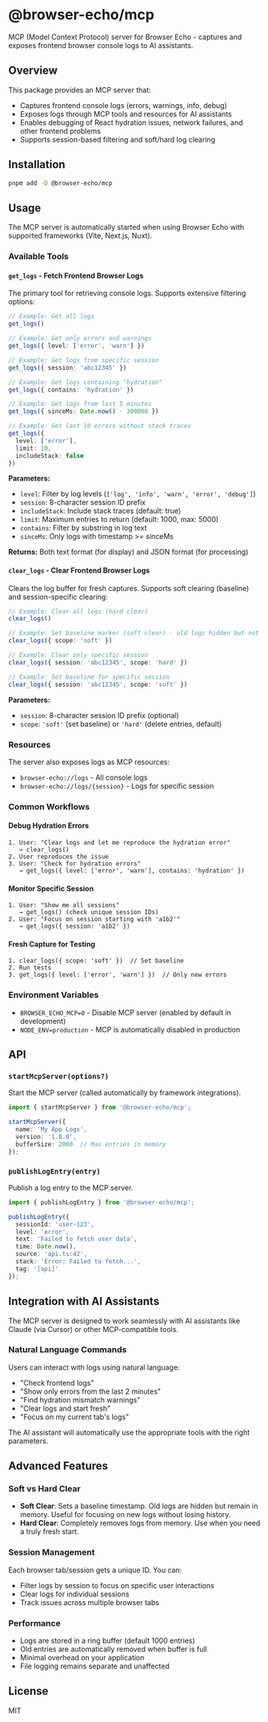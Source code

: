 # @browser-echo/mcp

MCP (Model Context Protocol) server for Browser Echo - captures and exposes frontend browser console logs to AI assistants.

## Overview

This package provides an MCP server that:
- Captures frontend console logs (errors, warnings, info, debug)
- Exposes logs through MCP tools and resources for AI assistants
- Enables debugging of React hydration issues, network failures, and other frontend problems
- Supports session-based filtering and soft/hard log clearing

## Installation

```bash
pnpm add -D @browser-echo/mcp
```

## Usage

The MCP server is automatically started when using Browser Echo with supported frameworks (Vite, Next.js, Nuxt).

### Available Tools

#### `get_logs` - Fetch Frontend Browser Logs

The primary tool for retrieving console logs. Supports extensive filtering options:

```typescript
// Example: Get all logs
get_logs()

// Example: Get only errors and warnings
get_logs({ level: ['error', 'warn'] })

// Example: Get logs from specific session
get_logs({ session: 'abc12345' })

// Example: Get logs containing "hydration"
get_logs({ contains: 'hydration' })

// Example: Get logs from last 5 minutes
get_logs({ sinceMs: Date.now() - 300000 })

// Example: Get last 10 errors without stack traces
get_logs({ 
  level: ['error'], 
  limit: 10, 
  includeStack: false 
})
```

**Parameters:**
- `level`: Filter by log levels (`['log', 'info', 'warn', 'error', 'debug']`)
- `session`: 8-character session ID prefix
- `includeStack`: Include stack traces (default: true)
- `limit`: Maximum entries to return (default: 1000, max: 5000)
- `contains`: Filter by substring in log text
- `sinceMs`: Only logs with timestamp >= sinceMs

**Returns:** Both text format (for display) and JSON format (for processing)

#### `clear_logs` - Clear Frontend Browser Logs

Clears the log buffer for fresh captures. Supports soft clearing (baseline) and session-specific clearing:

```typescript
// Example: Clear all logs (hard clear)
clear_logs()

// Example: Set baseline marker (soft clear) - old logs hidden but not deleted
clear_logs({ scope: 'soft' })

// Example: Clear only specific session
clear_logs({ session: 'abc12345', scope: 'hard' })

// Example: Set baseline for specific session
clear_logs({ session: 'abc12345', scope: 'soft' })
```

**Parameters:**
- `session`: 8-character session ID prefix (optional)
- `scope`: `'soft'` (set baseline) or `'hard'` (delete entries, default)

### Resources

The server also exposes logs as MCP resources:
- `browser-echo://logs` - All console logs
- `browser-echo://logs/{session}` - Logs for specific session

### Common Workflows

#### Debug Hydration Errors
```
1. User: "Clear logs and let me reproduce the hydration error"
   → clear_logs()
2. User reproduces the issue
3. User: "Check for hydration errors"
   → get_logs({ level: ['error', 'warn'], contains: 'hydration' })
```

#### Monitor Specific Session
```
1. User: "Show me all sessions"
   → get_logs() (check unique session IDs)
2. User: "Focus on session starting with 'a1b2'"
   → get_logs({ session: 'a1b2' })
```

#### Fresh Capture for Testing
```
1. clear_logs({ scope: 'soft' })  // Set baseline
2. Run tests
3. get_logs({ level: ['error', 'warn'] })  // Only new errors
```

### Environment Variables

- `BROWSER_ECHO_MCP=0` - Disable MCP server (enabled by default in development)
- `NODE_ENV=production` - MCP is automatically disabled in production

## API

### `startMcpServer(options?)`

Start the MCP server (called automatically by framework integrations).

```typescript
import { startMcpServer } from '@browser-echo/mcp';

startMcpServer({
  name: 'My App Logs',
  version: '1.0.0',
  bufferSize: 2000  // Max entries in memory
});
```

### `publishLogEntry(entry)`

Publish a log entry to the MCP server.

```typescript
import { publishLogEntry } from '@browser-echo/mcp';

publishLogEntry({
  sessionId: 'user-123',
  level: 'error',
  text: 'Failed to fetch user data',
  time: Date.now(),
  source: 'api.ts:42',
  stack: 'Error: Failed to fetch...',
  tag: '[api]'
});
```

## Integration with AI Assistants

The MCP server is designed to work seamlessly with AI assistants like Claude (via Cursor) or other MCP-compatible tools.

### Natural Language Commands

Users can interact with logs using natural language:
- "Check frontend logs"
- "Show only errors from the last 2 minutes"
- "Find hydration mismatch warnings"
- "Clear logs and start fresh"
- "Focus on my current tab's logs"

The AI assistant will automatically use the appropriate tools with the right parameters.

## Advanced Features

### Soft vs Hard Clear

- **Soft Clear**: Sets a baseline timestamp. Old logs are hidden but remain in memory. Useful for focusing on new logs without losing history.
- **Hard Clear**: Completely removes logs from memory. Use when you need a truly fresh start.

### Session Management

Each browser tab/session gets a unique ID. You can:
- Filter logs by session to focus on specific user interactions
- Clear logs for individual sessions
- Track issues across multiple browser tabs

### Performance

- Logs are stored in a ring buffer (default 1000 entries)
- Old entries are automatically removed when buffer is full
- Minimal overhead on your application
- File logging remains separate and unaffected

## License

MIT
